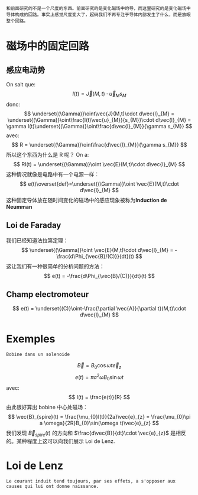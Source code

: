 	和前面研究的不是一个尺度的东西。前面研究的是变化磁场中的导，而这里研究的是变化磁场中导体构成的回路。事实上感觉尺度变大了，起码我们不再专注于导体内部发生了什么，而是放眼整个回路。
# 磁场中的固定回路
## 感应电动势
On sait que:
$$
I(t) = \vec{J}(M,t)\cdot \vec{u}_{M}s_{M}
$$
donc:
$$
\underset{(\Gamma)}\oint\vec{J}(M,t)\cdot d\vec{l}_{M} = \underset{(\Gamma)}\oint\frac{I(t)\vec{u}_{M}}{s_{M}}\cdot d\vec{l}_{M} = \gamma I(t)\underset{(\Gamma)}\oint\frac{d\vec{l}_{M}}{\gamma s_{M}}
$$
avec:
$$
R = \underset{(\Gamma)}\oint\frac{d\vec{l}_{M}}{\gamma s_{M}}
$$
	所以这个东西为什么是 R 呢？
On a:
$$
RI(t) = \underset{(\Gamma)}\oint \vec{E}(M,t)\cdot d\vec{l}_{M}
$$
这种情况就像是电路中有一个电源一样：
$$
e(t)\overset{def}=\underset{(\Gamma)}\oint \vec{E}(M,t)\cdot d\vec{l}_{M}
$$
这种固定导体放在随时间变化的磁场中的感应现象被称为**Induction de Neumman**
## Loi de Faraday
我们已经知道法拉第定理：
$$
\underset{(\Gamma)}\oint \vec{E}(M,t)\cdot d\vec{l}_{M} = -\frac{d\Phi_{\vec{B}/(C)}}{dt}(t)
$$
这让我们有一种很简单的分析问题的方法：
$$
e(t) = -\frac{d\Phi_{\vec{B}/(C)}}{dt}(t)
$$

## Champ electromoteur
$$
e(t) = \underset{(C)}\oint-\frac{\partial \vec{A}}{\partial t}(M,t)\cdot d\vec{l}_{M}
$$

# Exemples
	Bobine dans un solenoide

$$
\vec{B} = B_{0}\cos\omega t \vec{e}_{z}
$$
$$
e(t) = \pi a^{2}\omega B_{0} \sin\omega t
$$
avec:
$$
I(t) = \frac{e(t)}{R}
$$
由此很好算出 bobine 中心处磁场：
$$
\vec{B}_{spire}(t) = \frac{\mu_{0}I(t)}{2a}\vec{e}_{z} = \frac{\mu_{0}\pi a \omega}{2R}B_{0}\sin(\omega t)\vec{e}_{z}
$$
我们发现 $\vec{B}_{spire}(t)$ 的方向和 $\frac{d\vec{B}}{dt}\cdot \vec{e}_{z}$ 是相反的。某种程度上这可以向我们展示 Loi de Lenz.

# Loi de Lenz
	Le courant induit tend toujours, par ses effets, a s'opposer aux causes qui lui ont donne naissance.